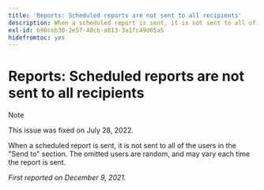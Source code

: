 ```yaml
---
title: 'Reports: Scheduled reports are not sent to all recipients'
description: When a scheduled report is sent, it is not sent to all of the users in the Send to section. The omitted users are random, and may vary each time the report is sent.
exl-id: b96ceb30-2e57-48cb-a813-3a1fc49d65a5
hidefromtoc: yes
---
```

# Reports: Scheduled reports are not sent to all recipients

>[!NOTE]
>
>This issue was fixed on July 28, 2022.

When a scheduled report is sent, it is not sent to all of the users in the "Send to" section. The omitted users are random, and may vary each time the report is sent.

_First reported on December 9, 2021._
